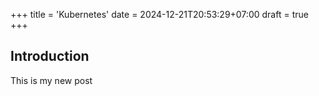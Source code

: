 +++
title = 'Kubernetes'
date = 2024-12-21T20:53:29+07:00
draft = true
+++
## Introduction

This is my new post